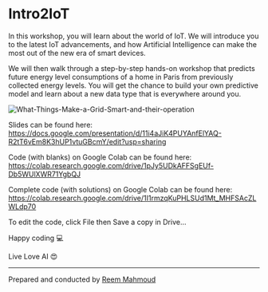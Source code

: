 # Intro2IoT
In this workshop, you will learn about the world of IoT. We will introduce you to the latest IoT advancements, and how Artificial Intelligence can make the most out of the new era of smart devices.

We will then walk through a step-by-step hands-on workshop that predicts future energy level consumptions of a home in Paris from previously collected energy levels. You will get the chance to build your own predictive model and learn about a new data type that is everywhere around you.

![What-Things-Make-a-Grid-Smart-and-their-operation](https://user-images.githubusercontent.com/16987119/56344717-c4854d00-61c6-11e9-92ad-c43144367bb5.jpg)

Slides can be found here: https://docs.google.com/presentation/d/11i4aJiK4PUYAnfElYAQ-R2tT6vEm8K3hUP1vtuGBcmY/edit?usp=sharing

Code (with blanks) on Google Colab can be found here: https://colab.research.google.com/drive/1pJy5UDkAFFSgEUf-Db5WUlXWR71YgbQJ

Complete code (with solutions) on Google Colab can be found here: https://colab.research.google.com/drive/1I1rmzqKuPHLSUd1Mt_MHFSAcZLWLdp70

To edit the code, click File then Save a copy in Drive… 


Happy coding 💻

Live Love AI 😍

---
Prepared and conducted by [Reem Mahmoud](https://www.linkedin.com/in/reemmahmoud/) 
